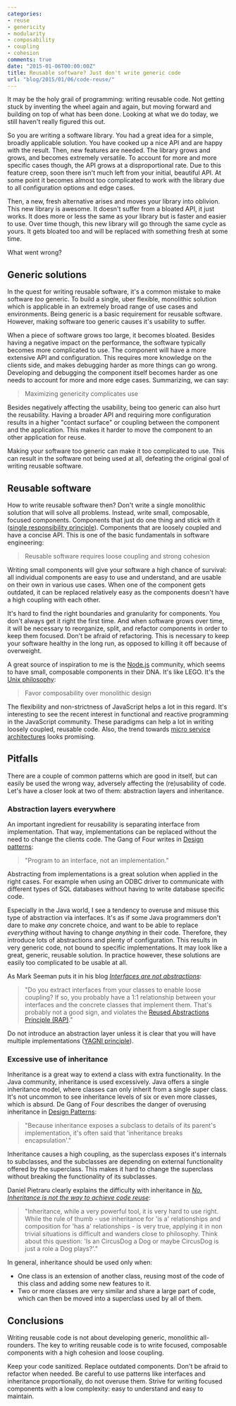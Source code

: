 ```yaml
---
categories:
- reuse
- genericity
- modularity
- composability
- coupling
- cohesion
comments: true
date: "2015-01-06T00:00:00Z"
title: Reusable software? Just don't write generic code
url: "blog/2015/01/06/code-reuse/"
---
```


It may be the holy grail of programming: writing reusable code. Not getting stuck by inventing the wheel again and again, but moving forward and building on top of what has been done. Looking at what we do today, we still haven't really figured this out.

So you are writing a software library. You had a great idea for a simple, broadly applicable solution. You have cooked up a nice API and are happy with the result. Then, new features are needed. The library grows and grows, and becomes extremely versatile. To account for more and more specific cases though, the API grows at a disproportional rate. Due to this feature creep, soon there isn't much left from your initial, beautiful API. At some point it becomes almost too complicated to work with the library due to all configuration options and edge cases.

Then, a new, fresh alternative arises and moves your library into oblivion. This new library is awesome. It doesn't suffer from a bloated API, it just works. It does more or less the same as your library but is faster and easier to use. Over time though, this new library will go through the same cycle as yours. It gets bloated too and will be replaced with something fresh at some time.

What went wrong?


## Generic solutions

In the quest for writing reusable software, it's a common mistake to make software *too* generic. To build a single, uber flexible, monolithic solution which is applicable in an extremely broad range of use cases and environments. Being generic is a basic requirement for reusable software. However, making software too generic causes it's usability to suffer.

When a piece of software grows too large, it becomes bloated. Besides having a negative impact on the performance, the software typically becomes more complicated to use. The component will have a more extensive API and configuration. This requires more knowledge on the clients side, and makes debugging harder as more things can go wrong. Developing and debugging the component itself becomes harder as one needs to account for more and more edge cases. Summarizing, we can say:

> Maximizing genericity complicates use

Besides negatively affecting the usability, being too generic can also hurt the reusability. Having a broader API and requiring more configuration results in a higher "contact surface" or coupling between the component and the application. This makes it harder to move the component to an other application for reuse.

Making your software too generic can make it too complicated to use. This can result in the software not being used at all, defeating the original goal of writing reusable software.


## Reusable software

How to write reusable software then? Don't write a single monolithic solution that will solve all problems. Instead, write small, composable, focused components.
Components that just do one thing and stick with it ([single responsibility principle](http://www.wikiwand.com/en/Single_responsibility_principle)). Components that are loosely coupled and have a concise API. This is one of the basic fundamentals in software engineering:

> Reusable software requires loose coupling and strong cohesion

Writing small components will give your software a high chance of survival: all individual components are easy to use and understand, and are usable on their own in various use cases. When one of the component gets outdated, it can be replaced relatively easy as the components doesn't have a high coupling with each other.

It's hard to find the right boundaries and granularity for components. You don't always get it right the first time. And when software grows over time, it will be necessary to reorganize, split, and refactor components in order to keep them focused. Don't be afraid of refactoring. This is necessary to keep your software healthy in the long run, as opposed to killing it off because of overweight.

A great source of inspiration to me is the [Node.js](http://nodejs.org/) community, which seems to have small, composable components in their DNA. It's like LEGO. It's the [Unix philosophy](http://www.wikiwand.com/en/Unix_philosophy):

> Favor composability over monolithic design

The flexibility and non-strictness of JavaScript helps a lot in this regard. It's interesting to see the recent interest in functional and reactive programming in the JavaScript community. These paradigms can help a lot in writing loosely coupled, reusable code. Also, the trend towards [micro service architectures](http://martinfowler.com/articles/microservices.html) looks promising.


## Pitfalls

There are a couple of common patterns which are good in itself, but can easily be used the wrong way, adversely affecting the (re)usability of code. Let's have a closer look at two of them: abstraction layers and inheritance.


### Abstraction layers everywhere

An important ingredient for reusability is separating interface from implementation. That way, implementations can be replaced without the need to change the clients code. The Gang of Four writes in [Design patterns](http://www.wikiwand.com/en/Design_Patterns):

> "Program to an interface, not an implementation."

Abstracting from implementations is a great solution when applied in the right cases. For example when using an ODBC driver to communicate with different types of SQL databases without having to write database specific code.

Especially in the Java world, I see a tendency to overuse and misuse this type of abstraction via interfaces. It's as if some Java programmers don't dare to make *any* concrete choice, and want to be able to replace *everything* without having to change *anything* in their code. Therefore, they introduce lots of abstractions and plenty of configuration. This results in very generic code, not bound to specific implementations. It may look like a great, generic, reusable solution. In practice however, these solutions are easily too complicated to be usable at all.

As Mark Seeman puts it in his blog *[Interfaces are not abstractions](http://blog.ploeh.dk/2010/12/02/Interfacesarenotabstractions/)*:

> "Do you extract interfaces from your classes to enable loose coupling? If so, you probably have a 1:1 relationship between your interfaces and the concrete classes that implement them. That's probably not a good sign, and violates the [Reused Abstractions Principle (RAP)](http://www.codemanship.co.uk/parlezuml/blog/?postid=934)."

Do not introduce an abstraction layer unless it is clear that you will have multiple implementations ([YAGNI principle](http://www.wikiwand.com/en/You_aren%27t_gonna_need_it)).


### Excessive use of inheritance

Inheritance is a great way to extend a class with extra functionality. In the Java community, inheritance is used excessively. Java offers a single inheritance model, where classes can only inherit from a single super class. It's not uncommon to see inheritance levels of six or even more classes, which is absurd. De Gang of Four describes the danger of overusing inheritance in [Design Patterns](http://www.wikiwand.com/en/Design_Patterns):

> "Because inheritance exposes a subclass to details of its parent's implementation, it's often said that 'inheritance breaks encapsulation'."

Inheritance causes a high coupling, as the superclass exposes it's internals to subclasses, and the subclasses are depending on external functionality offered by the superclass. This makes it hard to change the superclass without breaking the functionality of its subclasses.

Daniel Pietraru clearly explains the difficulty with inheritance in *[No, Inheritance is not the way to achieve code reuse](http://littletutorials.com/2008/06/23/inheritance-not-for-code-reuse/)*:

> "Inheritance, while a very powerful tool, it is very hard to use right. While the rule of thumb - use inheritance for 'is a' relationships and composition for 'has a' relationships - is very true, applying it in non trivial situations is difficult and wanders close to philosophy. Think about this question: 'Is an CircusDog a Dog or maybe CircusDog is just a role a Dog plays?'."

In general, inheritance should be used only when:
- One class is an extension of another class, reusing most of the code of this class and adding some new features to it.
- Two or more classes are very similar and share a large part of code, which can then be moved into a superclass used by all of them.


## Conclusions

Writing reusable code is not about developing generic, monolithic all-rounders. The key to writing reusable code is to write focused, composable components with a high cohesion and loose coupling.

Keep your code sanitized. Replace outdated components. Don't be afraid to refactor when needed. Be careful to use patterns like interfaces and inheritance proportionally, do not overuse them. Strive for writing focused components with a low complexity: easy to understand and easy to maintain.
